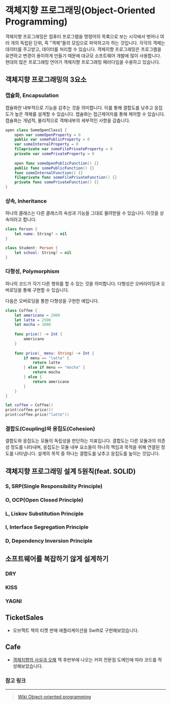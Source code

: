 # 객체지향 프로그래밍(Object-Oriented Programming)

객체지향 프로그래밍은 컴퓨터 프로그램을 명령어의 목록으로 보는 시각에서 벗어나 여러 개의 독립된 단위, 즉 "객체"들의 모임으로 파악하고자 하는 것입니다. 각각의 객체는 데이터를 주고받고, 데이터를 처리할 수 있습니다. 객체지향 프로그래밍은 프로그램을 유연하고 변경이 용이하게 만들기 때문에 대규모 소프트웨어 개발에 많이 사용합니다. 현대의 많은 프로그래밍 언어가 객체지향 프로그래밍 패러다임을 수용하고 있습니다.

## 객체지향 프로그래밍의 3요소

### 캡슐화, Encapsulation

캡슐화란 내부적으로 기능을 감추는 것을 의미합니다. 이를 통해 결합도를 낮추고 응집도가 높은 객체를 설계할 수 있습니다. 캡슐화는 접근제어자를 통해 제어할 수 있습니다. 캡슐화는 개념적, 물리적으로 객체내부의 세부적인 사항을 감춥니다.

```swift
open class SomeOpenClass1 {
    open var someOpenProperty = 0
    public var somePublicProperty = 0
    var someInternalProperty = 0
    fileprivate var someFilePrivateProperty = 0
    private var somePrivateProperty = 0
    
    open func someOpenPublicFunction() {}
    public func somePublicFunction() {}
    func someInternalFunction() {}
    fileprivate func someFilePrivateFunction() {}
    private func somePrivateFunction() {}
}
```

### 상속, Inheritance

하나의 클래스는 다른 클래스의 속성과 기능을 그대로 물려받을 수 있습니다. 이것을 상속이라고 합니다.

```swift
class Person {
    let name: String? = nil
}

class Student: Person {
    let school: String? = nil
}
```

### 다형성, Polymorphism

하나의 코드가 각기 다른 행위를 할 수 있는 것을 의미합니다. 다형성은 오버라이딩과 오버로딩을 통해 구현할 수 있습니다.

다음은 오버로딩을 통한 다형성을 구현한 예입니다.

```swift
class Coffee {
    let americano = 2000
    let latte = 2500
    let mocha = 3000
    
    func price() -> Int {
        americano
    }
    
    func price(_ menu: String) -> Int {
        if menu == "latte" {
            return latte
        } else if menu == "mocha" {
            return mocha
        } else {
            return americano
        }
    }
}

let coffee = Coffee()
print(coffee.price())
print(coffee.price("latte"))
```

### 결합도(Coupling)와 응집도(Cohesion)

결합도와 응집도는 모듈의 독립성을 판단하는 지표입니다. 결합도는 다른 모듈과의 의존성 정도를 나타내며, 응집도는 모듈 내부 요소들이 하나의 책임과 목적을 위해 연결된 정도를 나타냅니다. 설계의 목적 중 하나는 결합도를 낮추고 응집도를 높이는 것입니다.

## 객체지향 프로그래밍 설계 5원칙(feat. SOLID)

### S, SRP(Single Responsibility Principle)

### O, OCP(Open Closed Principle)

### L, Liskov Substitution Principle

### I, Interface Segregation Principle

### D, Dependency Inversion Principle

## 소프트웨어를 복잡하기 않게 설계하기

### DRY

### KISS

### YAGNI

## TicketSales

- 오브젝트 책의 티켓 판매 애플리케이션을 Swift로 구현해보았습니다.

## Cafe

- [객체지향의 사실과 오해](https://book.naver.com/bookdb/book_detail.nhn?bid=9145968) 책 후반부에 나오는 커피 전문점 도메인에 따라 코드를 작성해보았습니다.

### 참고 링크

---

> [Wiki Object-oriented programming](https://en.wikipedia.org/wiki/Object-oriented_programming#Encapsulation)
